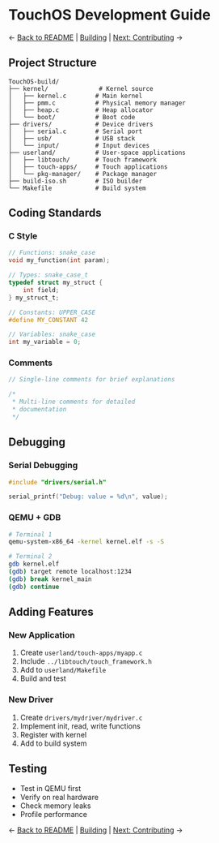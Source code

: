 # TouchOS Development Guide

← [Back to README](README.md) | [Building](BUILDING.md) | [Next: Contributing](CONTRIBUTING.md) →

## Project Structure

```
TouchOS-build/
├── kernel/              # Kernel source
│   ├── kernel.c        # Main kernel
│   ├── pmm.c           # Physical memory manager
│   ├── heap.c          # Heap allocator
│   └── boot/           # Boot code
├── drivers/            # Device drivers
│   ├── serial.c        # Serial port
│   ├── usb/            # USB stack
│   └── input/          # Input devices
├── userland/           # User-space applications
│   ├── libtouch/       # Touch framework
│   ├── touch-apps/     # Touch applications
│   └── pkg-manager/    # Package manager
├── build-iso.sh        # ISO builder
└── Makefile            # Build system
```

## Coding Standards

### C Style

```c
// Functions: snake_case
void my_function(int param);

// Types: snake_case_t
typedef struct my_struct {
    int field;
} my_struct_t;

// Constants: UPPER_CASE
#define MY_CONSTANT 42

// Variables: snake_case
int my_variable = 0;
```

### Comments

```c
// Single-line comments for brief explanations

/*
 * Multi-line comments for detailed
 * documentation
 */
```

## Debugging

### Serial Debugging

```c
#include "drivers/serial.h"

serial_printf("Debug: value = %d\n", value);
```

### QEMU + GDB

```bash
# Terminal 1
qemu-system-x86_64 -kernel kernel.elf -s -S

# Terminal 2
gdb kernel.elf
(gdb) target remote localhost:1234
(gdb) break kernel_main
(gdb) continue
```

## Adding Features

### New Application

1. Create `userland/touch-apps/myapp.c`
2. Include `../libtouch/touch_framework.h`
3. Add to `userland/Makefile`
4. Build and test

### New Driver

1. Create `drivers/mydriver/mydriver.c`
2. Implement init, read, write functions
3. Register with kernel
4. Add to build system

## Testing

- Test in QEMU first
- Verify on real hardware
- Check memory leaks
- Profile performance

← [Back to README](README.md) | [Building](BUILDING.md) | [Next: Contributing](CONTRIBUTING.md) →
